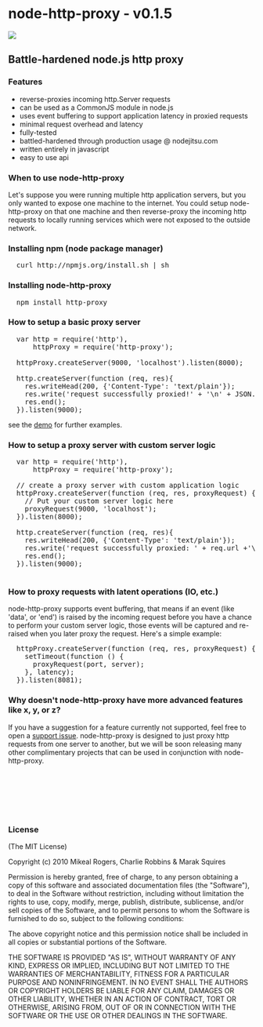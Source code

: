 # node-http-proxy - v0.1.5

<img src = "http://i.imgur.com/dSSUX.png"/>

## Battle-hardened node.js http proxy

### Features

- reverse-proxies incoming http.Server requests
- can be used as a CommonJS module in node.js
- uses event buffering to support application latency in proxied requests
- minimal request overhead and latency
- fully-tested
- battled-hardened through production usage @ nodejitsu.com
- written entirely in javascript
- easy to use api

### When to use node-http-proxy

Let's suppose you were running multiple http application servers, but you only wanted to expose one machine to the internet. You could setup node-http-proxy on that one machine and then reverse-proxy the incoming http requests to locally running services which were not exposed to the outside network. 


### Installing npm (node package manager)
<pre>
  curl http://npmjs.org/install.sh | sh
</pre>

### Installing node-http-proxy
<pre>
  npm install http-proxy
</pre>

### How to setup a basic proxy server
<pre>
  var http = require('http'),
      httpProxy = require('http-proxy');

  httpProxy.createServer(9000, 'localhost').listen(8000);

  http.createServer(function (req, res){
    res.writeHead(200, {'Content-Type': 'text/plain'});
    res.write('request successfully proxied!' + '\n' + JSON.stringify(req.headers, true, 2));
    res.end();
  }).listen(9000);
</pre>

see the [demo](http://github.com/nodejitsu/node-http-proxy/blob/master/demo.js) for further examples.

### How to setup a proxy server with custom server logic
<pre>
  var http = require('http'),
      httpProxy = require('http-proxy');

  // create a proxy server with custom application logic
  httpProxy.createServer(function (req, res, proxyRequest) {
    // Put your custom server logic here
    proxyRequest(9000, 'localhost');
  }).listen(8000);

  http.createServer(function (req, res){
    res.writeHead(200, {'Content-Type': 'text/plain'});
    res.write('request successfully proxied: ' + req.url +'\n' + JSON.stringify(req.headers, true, 2));
    res.end();
  }).listen(9000);
  
</pre>

### How to proxy requests with latent operations (IO, etc.)

node-http-proxy supports event buffering, that means if an event (like 'data', or 'end') is raised by the incoming request before you have a chance to perform your custom server logic, those events will be captured and re-raised when you later proxy the request. Here's a simple example:

<pre>
  httpProxy.createServer(function (req, res, proxyRequest) {
    setTimeout(function () {
      proxyRequest(port, server);
    }, latency);
  }).listen(8081);
</pre>

### Why doesn't node-http-proxy have more advanced features like x, y, or z?

If you have a suggestion for a feature currently not supported, feel free to open a [support issue](http://github.com/nodejitsu/node-http-proxy/issues). node-http-proxy is designed to just proxy http requests from one server to another, but we will be soon releasing many other complimentary projects that can be used in conjunction with node-http-proxy.

<br/><br/><br/><br/><br/>

### License

(The MIT License)

Copyright (c) 2010 Mikeal Rogers, Charlie Robbins & Marak Squires

Permission is hereby granted, free of charge, to any person obtaining
a copy of this software and associated documentation files (the
"Software"), to deal in the Software without restriction, including
without limitation the rights to use, copy, modify, merge, publish,
distribute, sublicense, and/or sell copies of the Software, and to
permit persons to whom the Software is furnished to do so, subject to
the following conditions:

The above copyright notice and this permission notice shall be
included in all copies or substantial portions of the Software.

THE SOFTWARE IS PROVIDED "AS IS", WITHOUT WARRANTY OF ANY KIND,
EXPRESS OR IMPLIED, INCLUDING BUT NOT LIMITED TO THE WARRANTIES OF
MERCHANTABILITY, FITNESS FOR A PARTICULAR PURPOSE AND
NONINFRINGEMENT. IN NO EVENT SHALL THE AUTHORS OR COPYRIGHT HOLDERS BE
LIABLE FOR ANY CLAIM, DAMAGES OR OTHER LIABILITY, WHETHER IN AN ACTION
OF CONTRACT, TORT OR OTHERWISE, ARISING FROM, OUT OF OR IN CONNECTION
WITH THE SOFTWARE OR THE USE OR OTHER DEALINGS IN THE SOFTWARE.
